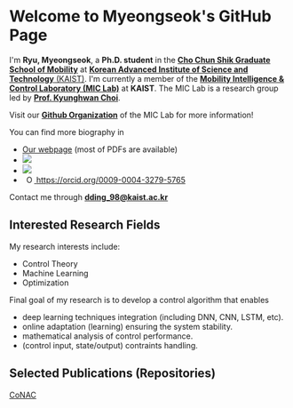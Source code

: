 # Welcome to Myeongseok's GitHub Page

I'm __Ryu, Myeongseok__, a __Ph.D. student__ in the [__Cho Chun Shik Graduate School of Mobility__](https://mo.kaist.ac.kr/en/) at [__Korean Advanced Institute of Science and Technology__ (KAIST)](https://www.kaist.ac.kr/kr/). 
I'm currently a member of the [__Mobility Intelligence & Control Laboratory (MIC Lab)__](https://kaist-mic-lab.github.io) at __KAIST__. 
The MIC Lab is a research group led by [__Prof. Kyunghwan Choi__](https://scholar.google.com/citations?user=bvOhAiMAAAAJ).

Visit our <a href="https://github.com/KAIST-MIC-Lab">**Github Organization**</a> of the MIC Lab for more information!

You can find more biography in 
- [Our webpage](https://kaist-mic-lab.github.io/members/msRyu/) (most of PDFs are available)
- <a href="https://scholar.google.com/citations?user=gUHuDJ4AAAAJ&hl=en"><img src="https://img.shields.io/badge/Google%20Scholar-4285F4?style=for-the-badge&logo=google-scholar&logoColor=white"/></a>
- <a href="https://www.researchgate.net/profile/Myeongseok-Ryu"><img src="https://img.shields.io/badge/Research_Gate-00CCBB.svg?&style=for-the-badge&logo=ResearchGate&logoColor=white"/></a>
- <a
  id="cy-effective-orcid-url"
  class="underline"
  href="https://orcid.org/0009-0004-3279-5765"
  target="orcid.widget"
  rel="me noopener noreferrer"
  style="vertical-align: top">
  <img
    src="https://orcid.org/sites/default/files/images/orcid_16x16.png"
    style="width: 1em; margin-inline-start: 0.5em"
    alt="ORCID iD icon"/>
  https://orcid.org/0009-0004-3279-5765
</a>

<!-- My CV is available in [HERE](cv.pdf). -->

Contact me through <a href="mailto:dding_98@kaist.ac.kr">**dding_98@kaist.ac.kr**</a>

<p style="text-align: center;">
<!-- <a href="mailto:msryu00@gmail.com"><img src="https://img.shields.io/badge/Gmail-D14836?style=for-the-badge&logo=gmail&logoColor=white"/></a> -->
<!-- <a href="mailto:dding_98@kaist.ac.kr"><img src="https://img.shields.io/badge/Microsoft_Outlook-0078D4?style=for-the-badge&logo=microsoft-outlook&logoColor=white"/></a> -->
</p>

<!-- https://github.com/Envoy-VC/awesome-badges -->

## Interested Research Fields

My research interests include:
- Control Theory
- Machine Learning
- Optimization

Final goal of my research is to develop a control algorithm that enables
- deep learning techniques integration (including DNN, CNN, LSTM, etc).
- online adaptation (learning) ensuring the system stability.
- mathematical analysis of control performance.
- (control input, state/output) contraints handling. 

## Selected Publications (Repositories)

[CoNAC](https://github.com/KAIST-MIC-Lab/CoNAC)
